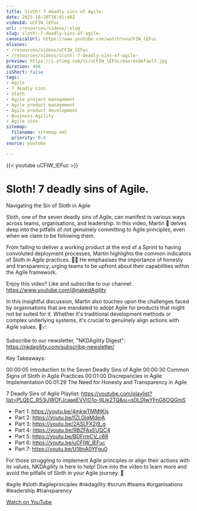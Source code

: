 ```yaml
---
title: Sloth! 7 deadly sins of Agile.
date: 2023-10-20T16:01:48Z
videoId: uCFIW_lEFuc
url: /resources/videos/:slug
slug: sloth!-7-deadly-sins-of-agile-
canonicalUrl: https://www.youtube.com/watch?v=uCFIW_lEFuc
aliases:
- /resources/videos/uCFIW_lEFuc
- /resources/videos/sloth!-7-deadly-sins-of-agile-
preview: https://i.ytimg.com/vi/uCFIW_lEFuc/maxresdefault.jpg
duration: 498
isShort: false
tags:
- Agile
- 7 deadly sins
- Sloth
- Agile project management
- Agile product management
- Agile product development
- Business Agility
- Agile sins
sitemap:
  filename: sitemap.xml
  priority: 0.4
source: youtube

---
```


{{< youtube uCFIW_lEFuc >}}

# Sloth! 7 deadly sins of Agile.

Navigating the Sin of Sloth in Agile

Sloth, one of the seven deadly sins of Agile, can manifest in various ways across teams, organisations, and leadership. In this video, Martin 🎥 delves deep into the pitfalls of not genuinely committing to Agile principles, even when we claim to be following them. 

From failing to deliver a working product at the end of a Sprint to having convoluted deployment processes, Martin highlights the common indicators of Sloth in Agile practices. 🚫🐌 He emphasises the importance of honesty and transparency, urging teams to be upfront about their capabilities within the Agile framework.

Enjoy this video? Like and subscribe to our channel: https://www.youtube.com/@nakedAgility

In this insightful discussion, Martin also touches upon the challenges faced by organisations that are mandated to adopt Agile for products that might not be suited for it. Whether it's traditional development methods or complex underlying systems, it's crucial to genuinely align actions with Agile values. 🔄📈

Subscribe to our newsletter, "NKDAgility Digest": https://nkdagility.com/subscribe-newsletter/

Key Takeaways:

00:00:05 Introduction to the Seven Deadly Sins of Agile
00:00:30 Common Signs of Sloth in Agile Practices
00:01:00 Discrepancies in Agile Implementation
00:01:29 The Need for Honesty and Transparency in Agile

7 Deadly Sins of Agile Playlist: https://youtube.com/playlist?list=PLQEC_R53iJWOFJcaaeEVVIO1o-9Lik2TQ&si=qDLDIwYFnG6OQGmS

- Part 1: https://youtu.be/4mkwTMMtKls
- Part 2: https://youtu.be/fZLGlqMdejA
- Part 3: https://youtu.be/2ASLFX2i9_g
- Part 4: https://youtu.be/RBZFAxEUQC4
- Part 5: https://youtu.be/BDFrmCV_c68
- Part 6: https://youtu.be/uCFIW_lEFuc
- Part 7: https://youtu.be/U18nA0YFgu0

For those struggling to implement Agile principles or align their actions with its values, NKDAgility is here to help! Dive into the video to learn more and avoid the pitfalls of Sloth in your Agile journey. 🚀

#agile #sloth #agileprinciples #nkdagility #scrum #teams #organisations #leadership #transparency

[Watch on YouTube](https://www.youtube.com/watch?v=uCFIW_lEFuc)
